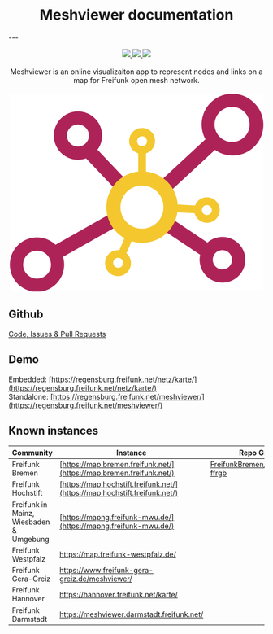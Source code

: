 <h1 align="center">Meshviewer documentation</h1>
---
<p  align="center">
<a href="https://travis-ci.org/ffrgb/meshviewer">
<img src="https://img.shields.io/travis/ffrgb/meshviewer/develop.svg?style=flat-square" />
</a>
<a href="https://scrutinizer-ci.com/g/ffrgb/meshviewer/?branch=develop">
<img src="https://img.shields.io/scrutinizer/g/ffrgb/meshviewer/develop.svg?style=flat-square" />
</a>
<a href="https://www.gnu.org/licenses/agpl-3.0">
<img src="https://img.shields.io/github/license/ffrgb/meshviewer.svg?style=flat-square" />
</a>
<br><br>
Meshviewer is an online visualizaiton app to represent nodes and links on a map for Freifunk open mesh network.<br><br>
<img src="/assets/logo.svg">
</p>

## Github
[Code, Issues & Pull Requests](https://github.com/ffrgb/meshviewer)

## Demo

Embedded: [https://regensburg.freifunk.net/netz/karte/](https://regensburg.freifunk.net/netz/karte/)  
Standalone: [https://regensburg.freifunk.net/meshviewer/](https://regensburg.freifunk.net/meshviewer/)

## Known instances

| Community | Instance | Repo GitHub |
| --- | --- | --- |
| Freifunk Bremen | [https://map.bremen.freifunk.net/](https://map.bremen.freifunk.net/) | [FreifunkBremen/meshviewer-ffrgb](https://github.com/FreifunkBremen/meshviewer-ffrgb) |
| Freifunk Hochstift | [https://map.hochstift.freifunk.net/](https://map.hochstift.freifunk.net/) | &nbsp; |
| Freifunk in Mainz, Wiesbaden & Umgebung | [https://mapng.freifunk-mwu.de/](https://mapng.freifunk-mwu.de/) | &nbsp; |
| Freifunk Westpfalz | https://map.freifunk-westpfalz.de/ | &nbsp; |
| Freifunk Gera-Greiz | https://www.freifunk-gera-greiz.de/meshviewer/ | &nbsp; |
| Freifunk Hannover | https://hannover.freifunk.net/karte/ | &nbsp; |
| Freifunk Darmstadt | https://meshviewer.darmstadt.freifunk.net/ | &nbsp; |






